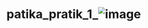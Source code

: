 # patika_pratik_1_![image](https://user-images.githubusercontent.com/77552205/197399850-66f0d4e2-1140-4c49-a4b2-17e3f161d1d1.png)
